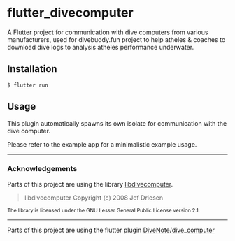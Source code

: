# flutter_divecomputer

A Flutter project for communication with dive computers from various manufacturers, used for divebuddy.fun project to help atheles & coaches to download dive logs to analysis atheles performance underwater.


## Installation

`$ flutter run`


## Usage

This plugin automatically spawns its own isolate for communication with the dive computer.

Please refer to the example app for a minimalistic example usage.

---

### Acknowledgements

Parts of this project are using the library [libdivecomputer](https://www.libdivecomputer.org/).

> libdivecomputer Copyright (c) 2008 Jef Driesen

<sup>The library is licensed under the GNU Lesser General Public License version 2.1.</sup>


---

Parts of this project are using the flutter plugin [DiveNote/dive_computer](https://divenote.app)

[license]: https://img.shields.io/github/license/DiveNote/dive_computer.svg?style=for-the-badge
[release]: https://img.shields.io/pub/v/dive_computer?style=for-the-badge
